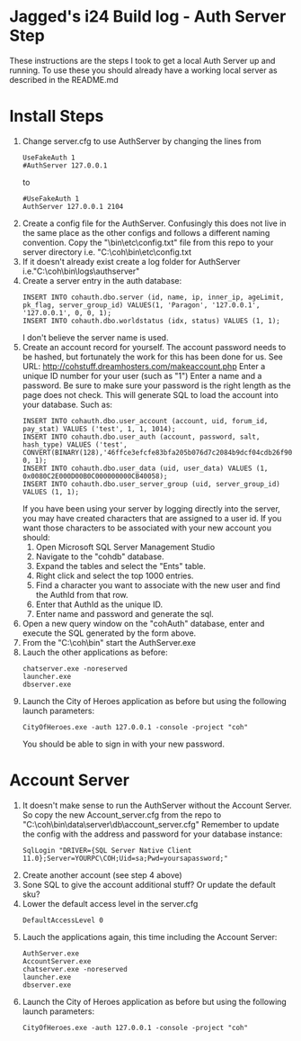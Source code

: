 # Jagged's i24 Build log - Auth Server Step
These instructions are the steps I took to get a local Auth Server up and running. To use these you should already have a working local server as described in the README.md

# Install Steps
1. Change server.cfg to use AuthServer by changing the lines from
   ```
   UseFakeAuth 1
   #AuthServer 127.0.0.1
   ```
   to
   ```
   #UseFakeAuth 1
   AuthServer 127.0.0.1 2104
   ```
2. Create a config file for the AuthServer. 
   Confusingly this does not live in the same place as the other configs and follows a different naming convention.
   Copy the "\bin\etc\config.txt" file from this repo to your server directory i.e. "C:\coh\bin\etc\config.txt
3. If it doesn't already exist create a log folder for AuthServer i.e."C:\coh\bin\logs\authserver"
4. Create a server entry in the auth database:
   ```
   INSERT INTO cohauth.dbo.server (id, name, ip, inner_ip, ageLimit, pk_flag, server_group_id) VALUES(1, 'Paragon', '127.0.0.1', '127.0.0.1', 0, 0, 1);
   INSERT INTO cohauth.dbo.worldstatus (idx, status) VALUES (1, 1);
   ```
   I don't believe the server name is used.
5. Create an account record for yourself.
   The account password needs to be hashed, but fortunately the work for this has been done for us.
   See URL: http://cohstuff.dreamhosters.com/makeaccount.php
   Enter a unique ID number for your user (such as "1")
   Enter a name and a password. Be sure to make sure your password is the right length as the page does not check.
   This will generate SQL to load the account into your database. Such as:
   ```
   INSERT INTO cohauth.dbo.user_account (account, uid, forum_id, pay_stat) VALUES ('test', 1, 1, 1014);
   INSERT INTO cohauth.dbo.user_auth (account, password, salt, hash_type) VALUES ('test', CONVERT(BINARY(128),'46ffce3efcfe83bfa205b076d7c2084b9dcf04cdb26f9019103cde29779d26a85216b2c0f43ba1a8fb9b7fa22f05a949bf4edc314af27629e8fc23014e77a24d'), 0, 1);
   INSERT INTO cohauth.dbo.user_data (uid, user_data) VALUES (1, 0x0080C2E000D00B0C000000000CB40058);
   INSERT INTO cohauth.dbo.user_server_group (uid, server_group_id) VALUES (1, 1);
   ```
   If you have been using your server by logging directly into the server, you may have created characters that are assigned to a user id. If you want those characters to be associated with your new account you should:
   1. Open Microsoft SQL Server Management Studio
   2. Navigate to the "cohdb" database.
   3. Expand the tables and select the "Ents" table.
   4. Right click and select the top 1000 entries.
   5. Find a character you want to associate with the new user and find the AuthId from that row.
   6. Enter that AuthId as the unique ID.
   7. Enter name and password and generate the sql.
6. Open a new query window on the "cohAuth" database, enter and execute the SQL generated by the form above.
7. From the "C:\coh\bin" start the AuthServer.exe
8. Lauch the other applications as before:
   ```
   chatserver.exe -noreserved 
   launcher.exe
   dbserver.exe
   ```
9. Launch the City of Heroes application as before but using the following launch parameters:
   ```
   CityOfHeroes.exe -auth 127.0.0.1 -console -project "coh"
   ```
   You should be able to sign in with your new password.
   
# Account Server
1. It doesn't make sense to run the AuthServer without the Account Server. So copy the new Account_server.cfg from the repo to  "C:\coh\bin\data\server\db\account_server.cfg"
   Remember to update the config with the address and password for your database instance:
   ```
   SqlLogin "DRIVER={SQL Server Native Client 11.0};Server=YOURPC\COH;Uid=sa;Pwd=yoursapassword;"
   ```
2. Create another account (see step 4 above)
3. Sone SQL to give the account additional stuff?
   Or update the default sku?
4. Lower the default access level in the server.cfg
   ```
   DefaultAccessLevel 0
   ```
5. Lauch the applications again, this time including the Account Server:
   ```
   AuthServer.exe
   AccountServer.exe
   chatserver.exe -noreserved 
   launcher.exe
   dbserver.exe
   ```
6. Launch the City of Heroes application as before but using the following launch parameters:
   ```
   CityOfHeroes.exe -auth 127.0.0.1 -console -project "coh"
   ```